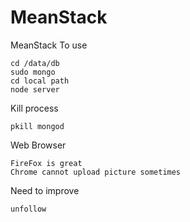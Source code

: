 # MeanStack
MeanStack
To use

    cd /data/db
    sudo mongo
    cd local path
    node server

Kill process

    pkill mongod

Web Browser 

    FireFox is great 
    Chrome cannot upload picture sometimes

Need to improve 

    unfollow

